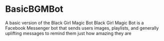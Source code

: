 # BasicBGMBot
A basic version of the Black Girl Magic Bot
Black Girl Magic Bot is a Facebook Messenger bot that sends users images, playlists, and generally uplifting messages to remind them just how amazing they are
